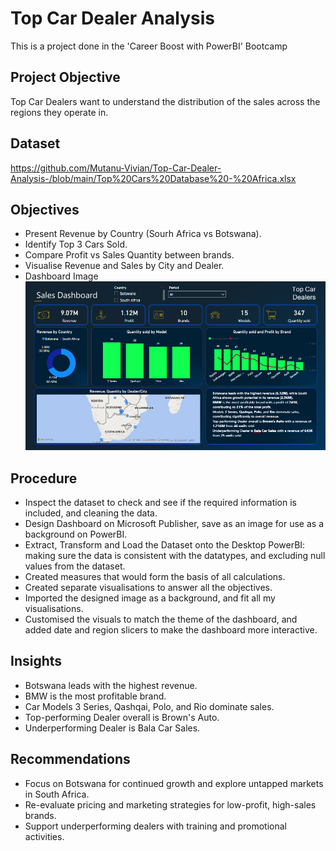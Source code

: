# Top Car Dealer Analysis  
This is a project done in the 'Career Boost with PowerBI' Bootcamp

## Project Objective
Top Car Dealers want to understand the distribution of the sales across the regions they operate in.  

## Dataset  
https://github.com/Mutanu-Vivian/Top-Car-Dealer-Analysis-/blob/main/Top%20Cars%20Database%20-%20Africa.xlsx  

## Objectives  
- Present Revenue by Country (Sourh Africa vs Botswana).
- Identify Top 3 Cars Sold.
- Compare Profit vs Sales Quantity between brands.
- Visualise Revenue and Sales by City and Dealer.
- Dashboard Image <img src="https://github.com/Mutanu-Vivian/Top-Car-Dealer-Analysis-/blob/main/Top%20Car%20Dealers%20Dashboard.png" />

## Procedure  
- Inspect the dataset to check and see if the required information is included, and cleaning the data.
- Design Dashboard on Microsoft Publisher, save as an image for use as a background on PowerBI.
- Extract, Transform and Load the Dataset onto the Desktop PowerBI: making sure the data is consistent with the datatypes, and excluding null values from the dataset.
- Created measures that would form the basis of all calculations.
- Created separate visualisations to answer all the objectives.
- Imported the designed image as a background, and fit all my visualisations.
- Customised the visuals to match the theme of the dashboard, and added date and region slicers to make the dashboard more interactive.

## Insights  
- Botswana leads with the highest revenue.
- BMW is the most profitable brand.
- Car Models 3 Series, Qashqai, Polo, and Rio dominate sales.
- Top-performing Dealer overall is Brown's Auto.
- Underperforming Dealer is Bala Car Sales.

## Recommendations  
- Focus on Botswana for continued growth and explore untapped markets in South Africa.
- Re-evaluate pricing and marketing strategies for low-profit, high-sales brands.
- Support underperforming dealers with training and promotional activities.

